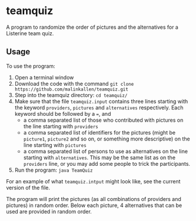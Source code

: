 # teamquiz
A program to randomize the order of pictures and the alternatives for a Listerine team quiz.

## Usage
To use the program:
1. Open a terminal window
2. Download the code with the command
`git clone https://github.com/malinkallen/teamquiz.git`
3. Step into the teamquiz directory: `cd teamquiz/`
4. Make sure that the file `teamquiz.input` contains three lines starting with
the keyword `providers`, `pictures` and `alternatives` respectively. Each
keyword should be followed by a `=`, and
    * a comma separated list of those who contributed with pictures on the line
	starting with `providers`
    * a comma separated list of identifiers for the pictures (might be
	`picture1`, `picture2` and so on, or something more descriptive) on the line
	starting with `pictures`
    * a comma separated list of persons to use as alternatives on the line
	starting with `alternatives`. This may be the same list as on the
	`providers` line, or you may add some people to trick the participants.
5. Run the program: `java TeamQuiz`

For an example of what `teamquiz.intput` might look like, see the current
version of the file.

The program will print the pictures (as all combinations of providers and
pictures) in random order. Below each picture, 4 alternatives that can be used
are provided in random order.
